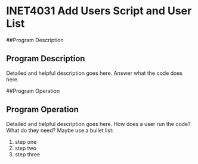 # INET4031 Add Users Script and User List

##Program Description
## Program Description

Detailed and helpful description goes here.  Answer what the code does here.

##Program Operation
## Program Operation

Detailed and helpful description goes here.  How does a user run the code? What do they need?
Maybe use a bullet list:
1. step one
2. step two
3. step three
